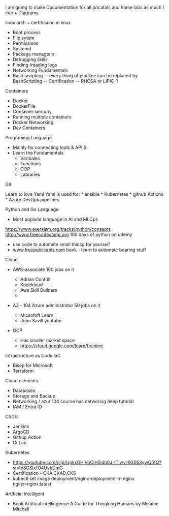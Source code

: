 I am going to make Documentation for all pricatals and home labs as much I can + Diagrams

linux arch + certificaion in linux 
- Boot process
- File sytem
- Permissions
- Systemd
- Package managters
- Debugging skills
- Finding /reading logs
- Networking Fundamentals
- Bash scripting -- every thing of pipeline can be replaced by BashScripting 
-- Certification -- RHCSA  or LIPIC-1

Containers
- Docker
- DockerFile
- Container sercuriy
- Running multiple containers
- Docker Networking
- Dev Containers

Programing Language
- Mainly for connecting tools & API'S
- Learn the Fundamentals
    * Varibales
    * Functions
    * OOP
    * Labraries

Git

Learn to love Yaml 
Yaml is used for:
    * ansible
    * Kubernetes
    * github Actions
    * Azure DevOps pipelines

Python and Go Language
 * Most poplular language in AI and MLOps 

 https://www.exersism.org/tracks/python/consepts
http://www.freecodecamp.org
100 days of python on udemy
* use code to automate small thinsg for yourself
* www.freepublicapis.com
book - learn to automate boaring stuff

Cloud 
 - AWS-associate 100 jobs on it
    * Adrian Contrill 
    * Kodekloud
    * Aws Skill Builders
    *
 - AZ - 104 Azure administrator 50 jobs on it
   * Micsofoft Learn
   * John Savill youtube 

 - GCP 
   * Has smaller market space
   * https://cloud.google.com/learn/training

Infrastructure as Code IaC
  * Bisep for Microsoft
  * Terraform 
  
Cloud elements
 * Databases
 * Storage and Backup
 * Networking / azur 104 course has networing deep tutorial
 * IAM / Entra ID

CI/CD
* Jenkins
* ArgoCD
* Githup Action
* GitLab

Kubernetes
* https://youtube.com/clip/UgkxGHiVqCiH5idb0J-tTlwvrKGS63ywQ5fQ?si=tn8GSlxT04UvbDmG
 * Certification - CKA,CKAD,CKS
 * kubectl set image deployment/nginx-deployment -n nginx  nginx=nginx:latest

Artificial Intelligent
* Book Artifical intellingence A Guide for Thingking Humans by Melanie Mitchell
